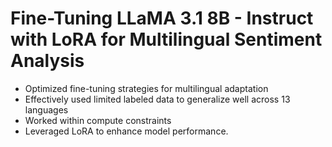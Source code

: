 ﻿# Fine-Tuning LLaMA 3.1 8B - Instruct with LoRA for Multilingual Sentiment Analysis

- Optimized fine-tuning strategies for multilingual adaptation
- Effectively used limited labeled data to generalize well across 13 languages
- Worked within compute constraints
- Leveraged LoRA to enhance model performance.
